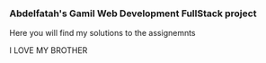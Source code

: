 ### Abdelfatah's Gamil Web Development FullStack project

Here you will find my solutions to the assignemnts

I LOVE MY BROTHER

